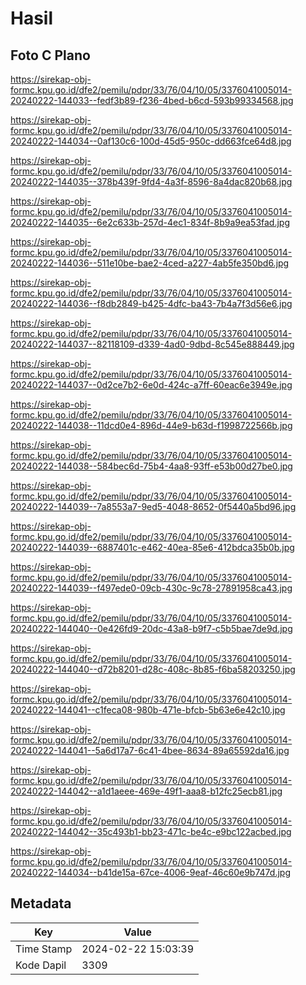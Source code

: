 # Hasil

## Foto C Plano

https://sirekap-obj-formc.kpu.go.id/dfe2/pemilu/pdpr/33/76/04/10/05/3376041005014-20240222-144033--fedf3b89-f236-4bed-b6cd-593b99334568.jpg

https://sirekap-obj-formc.kpu.go.id/dfe2/pemilu/pdpr/33/76/04/10/05/3376041005014-20240222-144034--0af130c6-100d-45d5-950c-dd663fce64d8.jpg

https://sirekap-obj-formc.kpu.go.id/dfe2/pemilu/pdpr/33/76/04/10/05/3376041005014-20240222-144035--378b439f-9fd4-4a3f-8596-8a4dac820b68.jpg

https://sirekap-obj-formc.kpu.go.id/dfe2/pemilu/pdpr/33/76/04/10/05/3376041005014-20240222-144035--6e2c633b-257d-4ec1-834f-8b9a9ea53fad.jpg

https://sirekap-obj-formc.kpu.go.id/dfe2/pemilu/pdpr/33/76/04/10/05/3376041005014-20240222-144036--511e10be-bae2-4ced-a227-4ab5fe350bd6.jpg

https://sirekap-obj-formc.kpu.go.id/dfe2/pemilu/pdpr/33/76/04/10/05/3376041005014-20240222-144036--f8db2849-b425-4dfc-ba43-7b4a7f3d56e6.jpg

https://sirekap-obj-formc.kpu.go.id/dfe2/pemilu/pdpr/33/76/04/10/05/3376041005014-20240222-144037--82118109-d339-4ad0-9dbd-8c545e888449.jpg

https://sirekap-obj-formc.kpu.go.id/dfe2/pemilu/pdpr/33/76/04/10/05/3376041005014-20240222-144037--0d2ce7b2-6e0d-424c-a7ff-60eac6e3949e.jpg

https://sirekap-obj-formc.kpu.go.id/dfe2/pemilu/pdpr/33/76/04/10/05/3376041005014-20240222-144038--11dcd0e4-896d-44e9-b63d-f1998722566b.jpg

https://sirekap-obj-formc.kpu.go.id/dfe2/pemilu/pdpr/33/76/04/10/05/3376041005014-20240222-144038--584bec6d-75b4-4aa8-93ff-e53b00d27be0.jpg

https://sirekap-obj-formc.kpu.go.id/dfe2/pemilu/pdpr/33/76/04/10/05/3376041005014-20240222-144039--7a8553a7-9ed5-4048-8652-0f5440a5bd96.jpg

https://sirekap-obj-formc.kpu.go.id/dfe2/pemilu/pdpr/33/76/04/10/05/3376041005014-20240222-144039--6887401c-e462-40ea-85e6-412bdca35b0b.jpg

https://sirekap-obj-formc.kpu.go.id/dfe2/pemilu/pdpr/33/76/04/10/05/3376041005014-20240222-144039--f497ede0-09cb-430c-9c78-27891958ca43.jpg

https://sirekap-obj-formc.kpu.go.id/dfe2/pemilu/pdpr/33/76/04/10/05/3376041005014-20240222-144040--0e426fd9-20dc-43a8-b9f7-c5b5bae7de9d.jpg

https://sirekap-obj-formc.kpu.go.id/dfe2/pemilu/pdpr/33/76/04/10/05/3376041005014-20240222-144040--d72b8201-d28c-408c-8b85-f6ba58203250.jpg

https://sirekap-obj-formc.kpu.go.id/dfe2/pemilu/pdpr/33/76/04/10/05/3376041005014-20240222-144041--c1feca08-980b-471e-bfcb-5b63e6e42c10.jpg

https://sirekap-obj-formc.kpu.go.id/dfe2/pemilu/pdpr/33/76/04/10/05/3376041005014-20240222-144041--5a6d17a7-6c41-4bee-8634-89a65592da16.jpg

https://sirekap-obj-formc.kpu.go.id/dfe2/pemilu/pdpr/33/76/04/10/05/3376041005014-20240222-144042--a1d1aeee-469e-49f1-aaa8-b12fc25ecb81.jpg

https://sirekap-obj-formc.kpu.go.id/dfe2/pemilu/pdpr/33/76/04/10/05/3376041005014-20240222-144042--35c493b1-bb23-471c-be4c-e9bc122acbed.jpg

https://sirekap-obj-formc.kpu.go.id/dfe2/pemilu/pdpr/33/76/04/10/05/3376041005014-20240222-144034--b41de15a-67ce-4006-9eaf-46c60e9b747d.jpg


## Metadata

| Key        | Value               |
| ---------- | ------------------- |
| Time Stamp | 2024-02-22 15:03:39 |
| Kode Dapil | 3309                |




